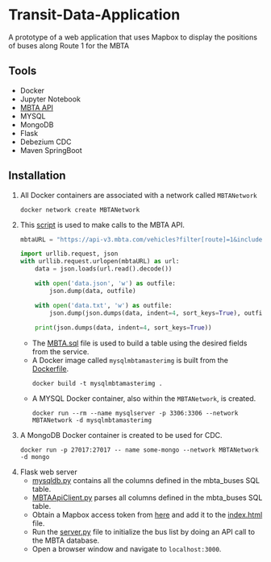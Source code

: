 # Transit-Data-Application
A prototype of a web application that uses Mapbox to display the positions of buses along Route 1 for the MBTA

## Tools
* Docker
* Jupyter Notebook
* [MBTA API](https://www.mbta.com/developers/v3-api)
* MYSQL
* MongoDB
* Flask
* Debezium CDC
* Maven SpringBoot

## Installation
1. All Docker containers are associated with a network called ```MBTANetwork```
    ```
    docker network create MBTANetwork
    ```
2. This [script](https://github.com/jlstewart12/Transit-Data-Application/blob/main/src/MBTAapiRequest.ipynb) is used to make calls to the MBTA API.
    ```python
    mbtaURL = "https://api-v3.mbta.com/vehicles?filter[route]=1&include=trip"

    import urllib.request, json
    with urllib.request.urlopen(mbtaURL) as url:
        data = json.loads(url.read().decode())
    
        with open('data.json', 'w') as outfile:
            json.dump(data, outfile)
    
        with open('data.txt', 'w') as outfile:
            json.dump(json.dumps(data, indent=4, sort_keys=True), outfile)
        
        print(json.dumps(data, indent=4, sort_keys=True))
    ```
    * The [MBTA.sql](https://github.com/jlstewart12/Transit-Data-Application/blob/main/mysqlDocker/MBTA.sql) file is used to build a table using the desired fields from the service.
    * A Docker image called ```mysqlmbtamasterimg``` is built from the [Dockerfile](https://github.com/jlstewart12/Transit-Data-Application/blob/main/mysqlDocker/Dockerfile).
        ```
        docker build -t mysqlmbtamasterimg .
        ```
    * A MYSQL Docker container, also within the ```MBTANetwork```, is created.
        ```
        docker run --rm --name mysqlserver -p 3306:3306 --network MBTANetwork -d mysqlmbtamasterimg
        ```
3. A MongoDB Docker container is created to be used for CDC.
    ```
    docker run -p 27017:27017 -- name some-mongo --network MBTANetwork -d mongo
    ```
4. Flask web server
    * [mysqldb.py](https://github.com/jlstewart12/Transit-Data-Application/blob/main/ProjectFlask/mysqldb.py) contains all the columns defined in the mbta_buses SQL table.
    * [MBTAApiClient.py](https://github.com/jlstewart12/Transit-Data-Application/blob/main/ProjectFlask/MBTAApiClient.py) parses all columns defined in the mbta_buses SQL table.
    * Obtain  a Mapbox access token from [here](https://account.mapbox.com/) and add it to the [index.html](https://github.com/jlstewart12/Transit-Data-Application/blob/main/ProjectFlask/templates/index.html) file.
    * Run the [server.py](https://github.com/jlstewart12/Transit-Data-Application/blob/main/ProjectFlask/server.py) file to initialize the bus list by doing an API call to the MBTA database.
    * Open a browser window and navigate to ```localhost:3000```.
